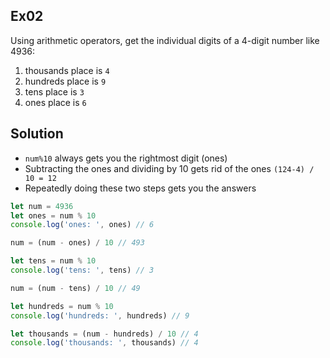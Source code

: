 ## Ex02
Using arithmetic operators, get the individual digits of a 4-digit number like 4936:
  1. thousands place is `4`
  2. hundreds place is `9`
  3. tens place is `3`
  4. ones place is `6`

## Solution
- `num%10` always gets you the rightmost digit (ones)
- Subtracting the ones and dividing by 10 gets rid of the ones `(124-4) / 10 = 12`
- Repeatedly doing these two steps gets you the answers

```javascript
let num = 4936
let ones = num % 10
console.log('ones: ', ones) // 6

num = (num - ones) / 10 // 493

let tens = num % 10
console.log('tens: ', tens) // 3

num = (num - tens) / 10 // 49

let hundreds = num % 10
console.log('hundreds: ', hundreds) // 9

let thousands = (num - hundreds) / 10 // 4
console.log('thousands: ', thousands) // 4
```
